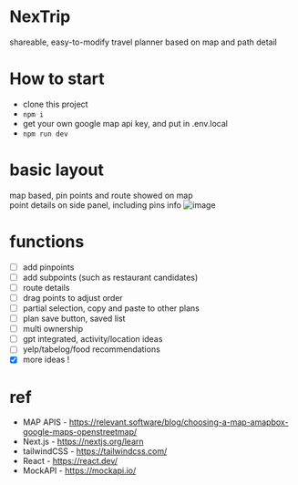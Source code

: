 # NexTrip
shareable, easy-to-modify travel planner based on map and path detail

# How to start
- clone this project
- `npm i`
- get your own google map api key, and put in .env.local
- `npm run dev`

# basic layout
map based, pin points and route showed on map<br/>
point details on side panel, including pins info
![image](https://github.com/iven-yao/mapplanner/assets/25358966/80be0294-d41a-428e-856f-ecdf9cc34892)

# functions 
- [ ] add pinpoints
- [ ] add subpoints (such as restaurant candidates)
- [ ] route details
- [ ] drag points to adjust order
- [ ] partial selection, copy and paste to other plans
- [ ] plan save button, saved list
- [ ] multi ownership
- [ ] gpt integrated, activity/location ideas
- [ ] yelp/tabelog/food recommendations
- [x] more ideas !

# ref
- MAP APIS - https://relevant.software/blog/choosing-a-map-amapbox-google-maps-openstreetmap/
- Next.js - https://nextjs.org/learn
- tailwindCSS - https://tailwindcss.com/
- React - https://react.dev/
- MockAPI - https://mockapi.io/

